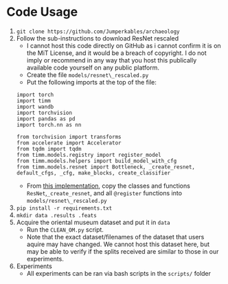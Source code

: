 # Code Usage
1. ```git clone https://github.com/Jumperkables/archaeology```
2. Follow the sub-instructions to download ResNet rescaled
    * I cannot host this code directly on GitHub as i cannot confirm it is on the MiT License, and it would be a breach of copyright. I do not imply or recommend in any way that you host this publically available code yourself on any public platform.
    * Create the file ```models/resnet\_rescaled.py```
    * Put the following imports at the top of the file:
    ```
    import torch
    import timm
    import wandb
    import torchvision
    import pandas as pd
    import torch.nn as nn

    from torchvision import transforms
    from accelerate import Accelerator
    from tqdm import tqdm
    from timm.models.registry import register_model
    from timm.models.helpers import build_model_with_cfg
    from timm.models.resnet import Bottleneck, _create_resnet, default_cfgs, _cfg, make_blocks, create_classifier
    ```
    * From [this implementation](https://colab.research.google.com/drive/1RVOvZ7AkJuV8WNJwkXxxTtByEIXVV6CC?usp=sharing#scrollTo=bWioF_21jntW), copy the classes and functions ```ResNet```,```_create_resnet```, and all ```@register``` functions into ```models/resnet\_rescaled.py```
3. ```pip install -r requirements.txt```
4. ```mkdir data .results .feats```
5. Acquire the oriental museum dataset and put it in ```data```
    * Run the ```CLEAN_OM.py``` script.
    * Note that the exact dataset/filenames of the dataset that users aquire may have changed. We cannot host this dataset here, but may be able to verify if the splits received are similar to those in our experiments.
6. Experiments
    * All experiments can be ran via bash scripts in the ```scripts/``` folder

